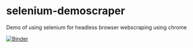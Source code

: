 # selenium-demoscraper
Demo of using selenium for headless browser webscraping using chrome


[![Binder](https://mybinder.org/badge_logo.svg)](https://mybinder.org/v2/gh/davidromero5/chrometor/master/)
